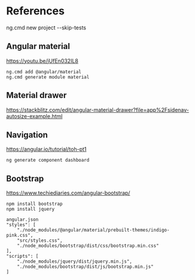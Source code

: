 # References

ng.cmd new project --skip-tests

## Angular material
https://youtu.be/jUfEn032IL8
```
ng.cmd add @angular/material
ng.cmd generate module material
```

## Material drawer
https://stackblitz.com/edit/angular-material-drawer?file=app%2Fsidenav-autosize-example.html


## Navigation
https://angular.io/tutorial/toh-pt1
```
ng generate component dashboard
```

## Bootstrap
https://www.techiediaries.com/angular-bootstrap/
```
npm install bootstrap
npm install jquery

angular.json
"styles": [
    "./node_modules/@angular/material/prebuilt-themes/indigo-pink.css",
    "src/styles.css",
    "./node_modules/bootstrap/dist/css/bootstrap.min.css"
],
"scripts": [
    "./node_modules/jquery/dist/jquery.min.js",
    "./node_modules/bootstrap/dist/js/bootstrap.min.js"
]
```